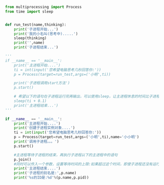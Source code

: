 
<BlogInfo id="816" title="4.join方法的使用" author="白日梦想猿" pv=0 read_times=0 pre_cost_time=0分45秒 category="并发编程" tag_list="['并发编程']" create_time="2020.04.28 10:58:17" update_time="2020.04.28 11:45:07" />

```python
from multiprocessing import Process
from time import sleep


def run_test(name,thinking):
    print('子进程开始...')
    print('我的小名叫(思考中).....')
    sleep(thinking)
    print('',name)
    print('子进程结束...')

'''
if __name__ == '__main__':
    print('主进程开始....')
    ti = int(input('您希望电脑思考几秒回答你:'))
    p = Process(target=run_test,args=('小明',ti))

    print('子进程调用start方法')
    p.start()

    # 希望以下的语句在子进程运行完再输出，可以使用sleep，让主进程休息的时间比子进程休息的时间长即可
    sleep(ti + 0.1)
    print('主进程结束...')
'''

if __name__ == '__main__':
    print('主进程开始....')
    print('创建子进程实例对象....')
    ti = int(input('您希望电脑思考几秒回答你:'))
    p = Process(target=run_test,args=('小明',ti),name='小小明')
    print('调用子进程。。。')
    p.start()

    #主进程等待子进程的结束，再执行子进程以下的主进程中的语句
    p.join()
    #同时可以传入一个参数，设置等待时间的上限:如果超过这个时间，即使子进程还没有运行结束，主进程任然会运行子进程以下的主进程中的语句
    print('主进程结束....')
    print('子进程的别名是:',p.name)
    print('%s的ID是:%d'%(p.name,p.pid))






```
